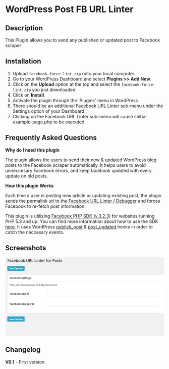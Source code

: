 WordPress Post FB URL Linter
============================

<h2>Description</h2>

This Plugin allows you to send any published or updated post to Facebook scraper

<h2>Installation</h2>

1. Upload `facebook-force-lint.zip` onto your local computer.
2. Go to your WordPress Dashboard and select <strong>Plugins >> Add New</strong>.
3. Click on the <strong>Upload</strong> option at the top and select the `facebook-force-lint.zip` you just downloaded.
4. Click on <strong>Install</strong>.
5. Activate the plugin through the 'Plugins' menu in WordPress
6. There should be an additional Facebook URL Linter sub-menu under the Settings option of your Dashboard.
7. Clicking on the Facebook URL Linter sub-menu will cause shiba-example-page.php to be executed. 

<h2>Frequently Asked Questions</h2>

<strong>Why do I need this plugin</strong>

The plugin allows the users to send their new & updated WordPress blog posts to the Facebook scraper automatically.
It helps users to avoid unneccesary Facebook errors, and keep facebook updated with every update on old posts.

<strong>How this plugin Works</strong>

Each time a user is posting new article or updating existing post, the plugin sends the permalink url to the <a href="https://developers.facebook.com/tools/debug/">Facebook URL Linter / Debugger</a> and forces Facebook to re-fetch post information.

This plugin is utilizing <a href="https://github.com/facebookarchive/facebook-php-sdk">Facebook PHP SDK (v.3.2.3)</a> for websites running PHP 5.3 and up. You can find more information about how to use the SDK <a href="https://developers.facebook.com/docs/php/gettingstarted/4.0.0">here</a>.
It uses WordPress <a href="http://codex.wordpress.org/Plugin_API/Action_Reference/publish_post">publish_post</a> & <a href="http://codex.wordpress.org/Plugin_API/Action_Reference/post_updated">post_updated</a> hooks in order to catch the neccesary events.

<h2>Screenshots</h2>

<img src="facebook-url-linter-screenshot.png" />

<h2>Changelog</h2>

<strong>V0.1</strong> - First version.

